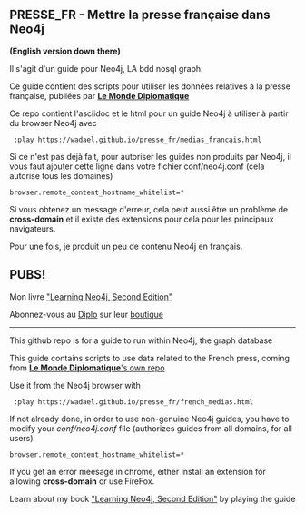 
## PRESSE_FR - Mettre la presse française dans Neo4j

**(English version down there)**


Il s'agit d'un guide pour Neo4j, LA bdd nosql graph.

Ce guide contient des scripts pour utiliser les données relatives à la presse française, publiées par [**Le Monde Diplomatique**](https://github.com/mdiplo/Medias_francais)

Ce repo contient l'asciidoc et le html pour un guide Neo4j à utiliser à partir du browser Neo4j avec

     :play https://wadael.github.io/presse_fr/medias_francais.html


Si ce n'est pas déjà fait, pour autoriser les guides non produits par Neo4j, il vous faut ajouter cette ligne dans votre fichier conf/neo4j.conf (cela autorise tous les domaines)

    browser.remote_content_hostname_whitelist=*

Si vous obtenez un message d'erreur, cela peut aussi être un problème de __cross-domain__ et il existe des extensions pour cela pour les principaux navigateurs.

Pour une fois, je produit un peu de contenu Neo4j en français.

## PUBS!

Mon livre ["Learning Neo4j, Second Edition"](https://www.packtpub.com/big-data-and-business-intelligence/learning-neo4j-3x-second-edition?referrer=wadael) 

Abonnez-vous au [Diplo](https://www.monde-diplomatique.fr/) sur leur [boutique](https://boutique.monde-diplomatique.fr/)


----------------------------------------------------------

This github repo is for a guide to run within Neo4j, the graph database

This guide contains scripts to use data related to the French press, coming from [**Le Monde Diplomatique**'s own repo](https://github.com/mdiplo/Medias_francais)

Use it from the Neo4j browser with

     :play https://wadael.github.io/presse_fr/french_medias.html


If not already done, in order to use non-genuine Neo4j guides, you have to modify your _conf/neo4j.conf_ file (authorizes guides from all domains, for all users)

    browser.remote_content_hostname_whitelist=*

If you get an error meesage in chrome, either install an extension for allowing __cross-domain__ or use FireFox.

Learn about my book ["Learning Neo4j, Second Edition"](https://www.packtpub.com/big-data-and-business-intelligence/learning-neo4j-3x-second-edition?referrer=wadael) by playing the guide

